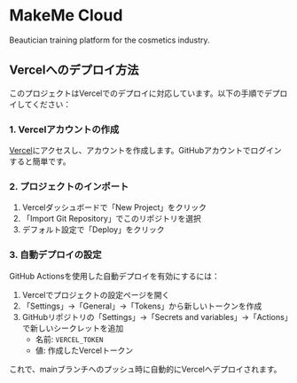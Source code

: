 # MakeMe Cloud

Beautician training platform for the cosmetics industry.

## Vercelへのデプロイ方法

このプロジェクトはVercelでのデプロイに対応しています。以下の手順でデプロイしてください：

### 1. Vercelアカウントの作成

[Vercel](https://vercel.com)にアクセスし、アカウントを作成します。GitHubアカウントでログインすると簡単です。

### 2. プロジェクトのインポート

1. Vercelダッシュボードで「New Project」をクリック
2. 「Import Git Repository」でこのリポジトリを選択
3. デフォルト設定で「Deploy」をクリック

### 3. 自動デプロイの設定

GitHub Actionsを使用した自動デプロイを有効にするには：

1. Vercelでプロジェクトの設定ページを開く
2. 「Settings」→「General」→「Tokens」から新しいトークンを作成
3. GitHubリポジトリの「Settings」→「Secrets and variables」→「Actions」で新しいシークレットを追加
   - 名前: `VERCEL_TOKEN`
   - 値: 作成したVercelトークン

これで、mainブランチへのプッシュ時に自動的にVercelへデプロイされます。
